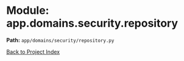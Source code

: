 # Module: app.domains.security.repository

**Path:** `app/domains/security/repository.py`

[Back to Project Index](../../../../index.md)
